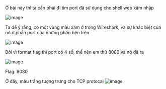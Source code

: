 Ở bài này thì ta cần phải đi tìm port đã sử dụng cho shell web xâm nhập

![image](https://github.com/anhshidou/EHCCTFTraining/assets/120787381/32212421-dd9a-4c1e-9551-fd5f665a9013)

Ta để ý rằng, có một vùng màu xám ở trong Wireshark, và sự khác biệt của nó ở phần port của những phần bên trên

![image](https://github.com/anhshidou/EHCCTFTraining/assets/120787381/ee3fc103-197b-4373-a55d-7422061900e6)

Bởi vì format flag thì port có 4 số, thế nên em thử 8080 và nó đã ra

![image](https://github.com/anhshidou/EHCCTFTraining/assets/120787381/dabcb49c-d517-4a18-b8f0-2d6bd947e261)

Flag: 8080

Ở đây, màu trắng tượng trưng cho TCP protocal
![image](https://github.com/anhshidou/EHCCTFTraining/assets/120787381/926dc8da-c641-4664-9ba3-77b0254ee460)
